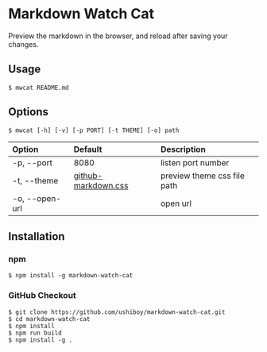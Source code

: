 # Markdown Watch Cat

Preview the markdown in the browser, and reload after saving your changes.

## Usage

```
$ mwcat README.md
```

## Options

```
$ mwcat [-h] [-v] [-p PORT] [-t THEME] [-o] path
```

| Option | Default | Description |
| :-- | :-- | :-- |
| -p, --port | 8080 | listen port number |
| -t, --theme | [github-markdown.css](https://www.npmjs.com/package/github-markdown-css) | preview theme css file path |
| -o, --open-url |  | open url |

## Installation

### npm

```
$ npm install -g markdown-watch-cat
```


### GitHub Checkout

```
$ git clone https://github.com/ushiboy/markdown-watch-cat.git
$ cd markdown-watch-cat
$ npm install
$ npm run build
$ npm install -g .
```
